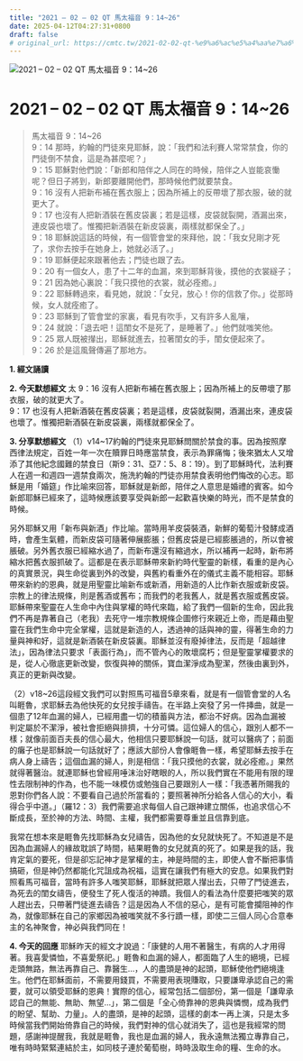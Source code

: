 ```yaml
---
title: "2021 – 02 – 02 QT 馬太福音 9：14~26"
date: 2025-04-12T04:27:31+0800
draft: false
# original_url: https://cmtc.tw/2021-02-02-qt-%e9%a6%ac%e5%a4%aa%e7%a6%8f%e9%9f%b3-9%ef%bc%9a1426
---
```


![2021 – 02 – 02 QT 馬太福音 9：14\~26](/images/qt.jpg   "2021 – 02 – 02 QT 馬太福音 9：14\~26")

# 2021 – 02 – 02 QT 馬太福音 9：14\~26

> 馬太福音 9：14\~26  
> 9：14 那時，約翰的門徒來見耶穌，說：「我們和法利賽人常常禁食，你的門徒倒不禁食，這是為甚麼呢？」  
> 9：15 耶穌對他們說：「新郎和陪伴之人同在的時候，陪伴之人豈能哀慟呢？但日子將到，新郎要離開他們，那時候他們就要禁食。  
> 9：16 沒有人把新布補在舊衣服上；因為所補上的反帶壞了那衣服，破的就更大了。  
> 9：17 也沒有人把新酒裝在舊皮袋裏；若是這樣，皮袋就裂開，酒漏出來，連皮袋也壞了。惟獨把新酒裝在新皮袋裏，兩樣就都保全了。」  
> 9：18 耶穌說這話的時候，有一個管會堂的來拜他，說：「我女兒剛才死了，求你去按手在她身上，她就必活了。」  
> 9：19 耶穌便起來跟著他去；門徒也跟了去。  
> 9：20 有一個女人，患了十二年的血漏，來到耶穌背後，摸他的衣裳繸子；  
> 9：21 因為她心裏說：「我只摸他的衣裳，就必痊癒。」  
> 9：22 耶穌轉過來，看見她，就說：「女兒，放心！你的信救了你。」從那時候，女人就痊癒了。  
> 9：23 耶穌到了管會堂的家裏，看見有吹手，又有許多人亂嚷，  
> 9：24 就說：「退去吧！這閨女不是死了，是睡著了。」他們就嗤笑他。  
> 9：25 眾人既被攆出，耶穌就進去，拉著閨女的手，閨女便起來了。  
> 9：26 於是這風聲傳遍了那地方。

**1. 經文誦讀**

**2.  今天默想經文**
太 9：16 沒有人把新布補在舊衣服上；因為所補上的反帶壞了那衣服，破的就更大了。  
9：17 也沒有人把新酒裝在舊皮袋裏；若是這樣，皮袋就裂開，酒漏出來，連皮袋也壞了。惟獨把新酒裝在新皮袋裏，兩樣就都保全了。

**3. 分享默想經文**
（1）v14\~17約翰的門徒來見耶穌問關於禁食的事。因為按照摩西律法規定，百姓一年一次在贖罪日時應當禁食，表示為罪痛悔；後來猶太人又增添了其他紀念國難的禁食日（斯9：31、亞7：5、8：19）。到了耶穌時代，法利賽人在週一和週四一週禁食兩次，施洗約翰的門徒亦用禁食表明他們悔改的心志。耶穌是用「婚筵」作比喻來回答，耶穌就是新郎，陪伴之人意思是婚禮的賓客。如今新郎耶穌已經來了，這時候應該要享受與新郎一起歡喜快樂的時光，而不是禁食的時候。

另外耶穌又用「新布與新酒」作比喻。當時用羊皮袋裝酒，新鮮的葡萄汁發酵成酒時，會產生氣體，而新皮袋可隨著伸展膨脹；但舊皮袋是已經膨脹過的，所以會被脹破。另外舊衣服已經縮水過了，而新布還沒有縮過水，所以補再一起時，新布將縮水把舊衣服抓破了。這都是在表示耶穌帶來新約時代聖靈的新樣，看重的是內心的真實景況，與生命從裏到外的改變，與舊約看重外在的儀式主義不能相容。耶穌帶來新約的恩典，就是用聖靈比喻新布或新酒，用新造的人比作新衣服或新皮袋。宗教上的律法規條，則是舊酒或舊布；而我們的老我舊人，就是舊衣服或舊皮袋。耶穌帶來聖靈在人生命中內住與掌權的時代來臨，給了我們一個新的生命，因此我們不再是靠著自己（老我）去死守一堆宗教規條企圖修行來親近上帝，而是藉由聖靈在我們生命中完全掌權，這就是新造的人，透過神的話與神的靈，得著生命的力量與神和好，這就是新酒裝在新皮袋裏。耶穌並沒有廢掉律法，反而是「超越律法」，因為律法只要求「表面行為」，而不管內心的敗壞腐朽；但是聖靈掌權要求的是，從人心徹底更新改變，恢復與神的關係，寶血潔淨成為聖潔，然後由裏到外，真正的更新與改變。

（2）v18\~26這段經文我們可以對照馬可福音5章來看，就是有一個管會堂的人名叫睚魯，求耶穌去為他快死的女兒按手禱告。在半路上突發了另一件挿曲，就是一個患了12年血漏的婦人，已經用盡一切的積蓄與方法，都治不好病。因為血漏被判定屬於不潔淨，被社會拒絕與排擠，十分可憐。這位婦人的信心，跟別人都不一樣；就像前面百夫長的信心最大，他相信只要耶穌說一句話，就可以醫病了；前面的癱子也是耶穌說一句話就好了；應該大部份人會像睚魯一樣，希望耶穌去按手在病人身上禱告；這個血漏的婦人，則是相信：「我只摸他的衣裳，就必痊癒。」果然就得著醫治。就連耶穌也曾經用唾沫治好瞎眼的人，所以我們實在不能用有限的理性去限制神的作為，也不能一味模仿或勉強自己要跟別人一樣：「我憑著所賜我的恩對你們各人說：不要看自己過於所當看的；要照著神所分給各人信心的大小，看得合乎中道。」（羅12：3）我們需要追求每個人自己跟神建立關係，也追求信心不斷成長，至於神的方法、時間、主權，我們都需要尊重並且信靠到底。

我常在想本來是睚魯先找耶穌為女兒禱告，因為他的女兒就快死了。不知道是不是因為血漏婦人的緣故耽誤了時間，結果睚魯的女兒就真的死了。如果是我的話，我肯定氣的要死，但是卻忘記神才是掌權的主，神是時間的主，即使人會不斷把事情搞砸，但是神仍然都能化咒詛成為祝福，這實在讓我們有極大的安息。如果我們對照看馬可福音，當時有許多人嗤笑耶穌，耶穌就把眾人攆出去，只帶了門徒進去，為死去的閨女禱告，便發生了死人復活的神蹟。我個人的看法為什麼要把嗤笑的眾人趕出去，只帶著門徒進去禱告？這是因為人不信的惡心，是有可能會攔阻神的作為，就像耶穌在自己的家鄉因為被嗤笑就不多行蹟一樣，即使二三個人同心合意奉主的名神聚會，神必與我們同在！

**4. 今天的回應**
耶穌昨天的經文才說過：「康健的人用不著醫生，有病的人才用得著。我喜愛憐恤，不喜愛祭祀。」睚魯和血漏的婦人，都面臨了人生的絕境，已經走頭無路，無法再靠自己、靠醫生…，人的盡頭是神的起頭，耶穌使他們絕境逢生。他們在耶穌面前，不需要用錢買，不需要用表現賺取，只要謙卑承認自己的需要，就可以領受耶穌的恩典！實際的信心，經常包括二個部份，第一個是「謙卑承認自己的無能、無助、無望…」，第二個是「全心倚靠神的恩典與憐憫，成為我們的盼望、幫助、力量」。人的盡頭，是神的起頭，這樣的劇本一再上演，只是太多時候當我們開始倚靠自己的時候，我們對神的信心就消失了，這也是我經常的問題，感謝神提醒我，我就是睚魯，我也是血漏的婦人，我永遠無法獨立專靠自己，唯有時時緊緊連結於主，如同枝子連於葡萄樹，時時汲取生命的糧、生命的水。
